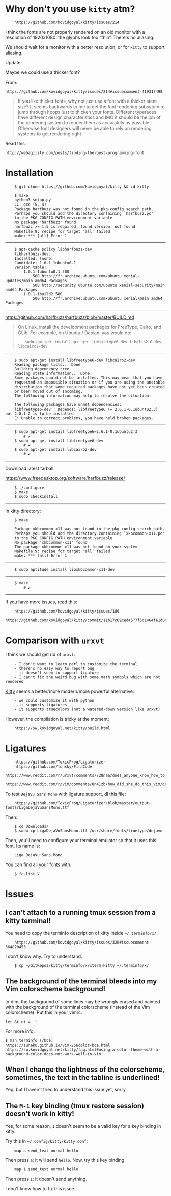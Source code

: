 # Why don't you use `kitty` atm?

        https://github.com/kovidgoyal/kitty/issues/214

I think the fonts are not properly  rendered on an old monitor with a resolution
of 1920x1080: the glyphs look too “thin”.
There's no aliasing.

We should wait for a monitor with a better resolution, or for `kitty` to support
aliasing.

Update:

Maybe we could use a thicker font?

From:

    https://github.com/kovidgoyal/kitty/issues/214#issuecomment-419317498

> If you like thicker fonts, why not just use a font with a thicker stem size?
> It seems  backwards to  me to get  the font rendering  subsytem to  jump through
> hoops just to thicken your fonts.
> Different typefaces have  different design characteristics and IMO  it should be
> the job of the rendering system to render them as accurately as possible.
> Otherwise font designers will never be able  to rely on rendering systems to get
> rendering right.

Read this:

    http://webagility.com/posts/finding-the-best-programming-font

##
# Installation

        $ git clone https://github.com/kovidgoyal/kitty && cd kitty

        $ make
        python3 setup.py
        CC: gcc (5, 4)
        Package harfbuzz was not found in the pkg-config search path.
        Perhaps you should add the directory containing `harfbuzz.pc'
        to the PKG_CONFIG_PATH environment variable
        No package 'harfbuzz' found
        harfbuzz >= 1.5 is required, found version: not found
        Makefile:9: recipe for target 'all' failed
        make: *** [all] Error 1

---

        $ apt-cache policy libharfbuzz-dev
        libharfbuzz-dev:
        Installed: (none)
        Candidate: 1.0.1-1ubuntu0.1
        Version table:
            1.0.1-1ubuntu0.1 500
                500 http://fr.archive.ubuntu.com/ubuntu xenial-updates/main amd64 Packages
                500 http://security.ubuntu.com/ubuntu xenial-security/main amd64 Packages
            1.0.1-1build2 500
                500 http://fr.archive.ubuntu.com/ubuntu xenial/main amd64 Packages

---

https://github.com/harfbuzz/harfbuzz/blob/master/BUILD.md

> On Linux, install the development packages for FreeType, Cairo, and GLib.
> For example, on Ubuntu / Debian, you would do:
>
>        sudo apt-get install gcc g++ libfreetype6-dev libglib2.0-dev libcairo2-dev

---

        $ sudo apt-get install libfreetype6-dev libcairo2-dev
        Reading package lists... Done
        Building dependency tree
        Reading state information... Done
        Some packages could not be installed. This may mean that you have
        requested an impossible situation or if you are using the unstable
        distribution that some required packages have not yet been created
        or been moved out of Incoming.
        The following information may help to resolve the situation:

        The following packages have unmet dependencies:
        libfreetype6-dev : Depends: libfreetype6 (= 2.6.1-0.1ubuntu2.3) but 2.8.1-2 is to be installed
        E: Unable to correct problems, you have held broken packages.

---

        $ sudo apt-get install libfreetype6=2.6.1-0.1ubuntu2.3
            # ✔
        $ sudo apt-get install libfreetype6-dev
            # ✔
        $ sudo apt-get install libcairo2-dev
            # ✔

---

Download latest tarball:

https://www.freedesktop.org/software/harfbuzz/release/

        $ ./configure
        $ make
        $ sudo checkinstall

---

In kitty directory:

        $ make

        Package xkbcommon-x11 was not found in the pkg-config search path.
        Perhaps you should add the directory containing `xkbcommon-x11.pc'
        to the PKG_CONFIG_PATH environment variable
        No package 'xkbcommon-x11' found
        The package xkbcommon-x11 was not found on your system
        Makefile:9: recipe for target 'all' failed
        make: *** [all] Error 1

---

        $ sudo aptitude install libxkbcommon-x11-dev

---

        $ make
            # ✔

---

If you have more issues, read this:

        https://github.com/kovidgoyal/kitty/issues/180
        https://github.com/kovidgoyal/kitty/commit/11b17c09ced4577f5c1464fe1d040bda22972c77

# Comparison with `urxvt`

I think we should get rid of `urxvt`:

        - I don't want to learn perl to customize the terminal
        - there's no easy way to report bug
        - it doesn't seem to support ligature
        - I can't fix the weird bug with some math symbols which are not rendered

[Kitty](https://github.com/kovidgoyal/kitty) seems a better/more modern/more powerful alternative:

        - we could customize it with python
        - it supports ligatures
        - it supports truecolors (not a watered-down version like urxvt)

However, the compilation is tricky at the moment:

        https://sw.kovidgoyal.net/kitty/build.html

# Ligatures

        https://github.com/ToxicFrog/Ligaturizer
        https://github.com/tonsky/FiraCode
        https://www.reddit.com/r/urxvt/comments/728naa/does_anyone_know_how_to_enable_ligatures/
        https://www.reddit.com/r/vim/comments/8n41zb/how_did_she_do_this_vim/dzsmlt4/

To test `DejaVu Sans Mono` with ligature support, dl this file:

        https://github.com/ToxicFrog/Ligaturizer/blob/master/output-fonts/LigaDejaVuSansMono.ttf

Then:

        $ cd Downloads/
        $ sudo cp LigaDejaVuSansMono.ttf /usr/share/fonts/truetype/dejavu

Then, you'll need to configure your terminal emulator so that it uses this font.
Its name is:

        Liga DejaVu Sans Mono

You can find all your fonts with:

        $ fc-list V

##
# Issues
## I can't attach to a running tmux session from a kitty terminal!

You need to copy the terminfo description of kitty inside `~/.terminfo/x/`:

        https://github.com/kovidgoyal/kitty/issues/320#issuecomment-364820455

I don't know why.
Try to understand.

        $ cp ~/GitRepos/kitty/terminfo/x/xterm-kitty ~/.terminfo/x/

## The background of the terminal bleeds into my Vim colorscheme background!

In Vim, the background of some lines  may be wrongly erased and painted with the
background of the terminal colorscheme (instead of the Vim colorscheme).
Put this in your vimrc:

    let &t_ut = ''

For more info:

    $ man terminfo (/bce)
    https://sunaku.github.io/vim-256color-bce.html
    https://sw.kovidgoyal.net/kitty/faq.html#using-a-color-theme-with-a-background-color-does-not-work-well-in-vim

## When I change the lightness of the colorscheme, sometimes, the text in the tabline is underlined!

Yep, but I haven't tried to understand this issue yet, sorry.

## The `M-1` key binding (tmux restore session) doesn't work in kitty!

Yes, for some reason, `1` doesn't seem to be a valid key for a key binding in kitty.

Try this in `~/.config/kitty/kitty.conf`:

        map a send_text normal hello

Then press `a`; it will send `hello`.
Now, try this key binding:

        map 1 send_text normal hello

Then press `1`; it doesn't send anything.

I don't know how to fix this issue...

